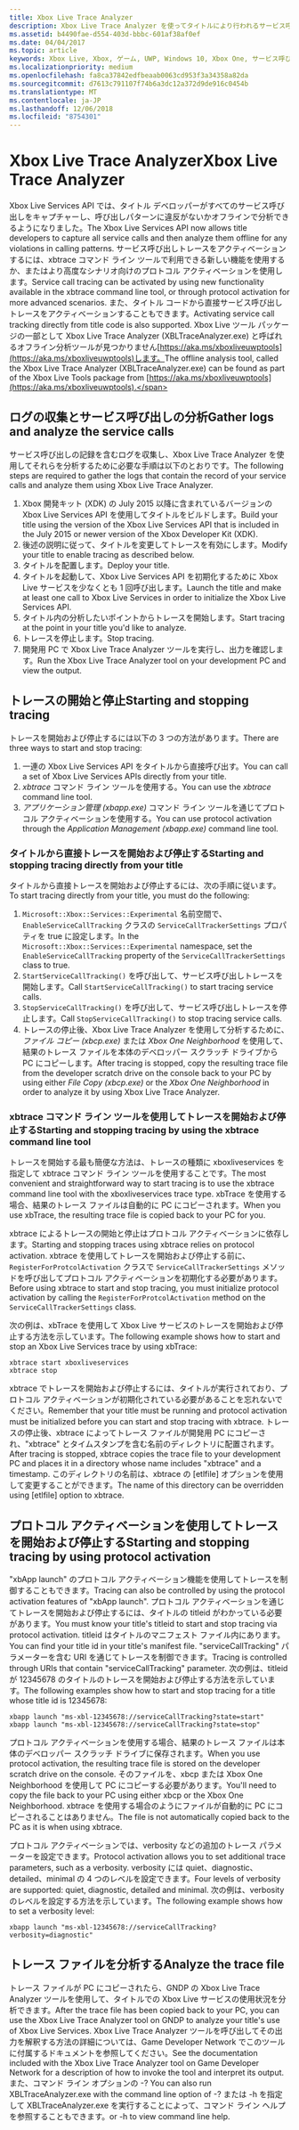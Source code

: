 ```yaml
---
title: Xbox Live Trace Analyzer
description: Xbox Live Trace Analyzer を使ってタイトルにより行われるサービス呼び出しを確認する方法について説明します。
ms.assetid: b4490fae-d554-403d-bbbc-601af38af0ef
ms.date: 04/04/2017
ms.topic: article
keywords: Xbox Live, Xbox, ゲーム, UWP, Windows 10, Xbox One, サービス呼び出し, テスト, trace analyzer
ms.localizationpriority: medium
ms.openlocfilehash: fa8ca37842edfbeaab0063cd953f3a34358a82da
ms.sourcegitcommit: d7613c791107f74b6a3dc12a372d9de916c0454b
ms.translationtype: MT
ms.contentlocale: ja-JP
ms.lasthandoff: 12/06/2018
ms.locfileid: "8754301"
---
```

# <a name="xbox-live-trace-analyzer"></a><span data-ttu-id="cad8b-104">Xbox Live Trace Analyzer</span><span class="sxs-lookup"><span data-stu-id="cad8b-104">Xbox Live Trace Analyzer</span></span>

<span data-ttu-id="cad8b-105">Xbox Live Services API では、タイトル デベロッパーがすべてのサービス呼び出しをキャプチャーし、呼び出しパターンに違反がないかオフラインで分析できるようになりました。</span><span class="sxs-lookup"><span data-stu-id="cad8b-105">The Xbox Live Services API now allows title developers to capture all service calls and then analyze them offline for any violations in calling patterns.</span></span> <span data-ttu-id="cad8b-106">サービス呼び出しトレースをアクティベーションするには、xbtrace コマンド ライン ツールで利用できる新しい機能を使用するか、またはより高度なシナリオ向けのプロトコル アクティベーションを使用します。</span><span class="sxs-lookup"><span data-stu-id="cad8b-106">Service call tracing can be activated by using new functionality available in the xbtrace command line tool, or through protocol activation for more advanced scenarios.</span></span> <span data-ttu-id="cad8b-107">また、タイトル コードから直接サービス呼び出しトレースをアクティベーションすることもできます。</span><span class="sxs-lookup"><span data-stu-id="cad8b-107">Activating service call tracking directly from title code is also supported.</span></span> <span data-ttu-id="cad8b-108">Xbox Live ツール パッケージの一部として Xbox Live Trace Analyzer (XBLTraceAnalyzer.exe) と呼ばれるオフライン分析ツールが見つかりません[https://aka.ms/xboxliveuwptools](https://aka.ms/xboxliveuwptools)します。</span><span class="sxs-lookup"><span data-stu-id="cad8b-108">The offline analysis tool, called the Xbox Live Trace Analyzer (XBLTraceAnalyzer.exe) can be found as part of the Xbox Live Tools package from [https://aka.ms/xboxliveuwptools](https://aka.ms/xboxliveuwptools).</span></span>


## <a name="gather-logs-and-analyze-the-service-calls"></a><span data-ttu-id="cad8b-109">ログの収集とサービス呼び出しの分析</span><span class="sxs-lookup"><span data-stu-id="cad8b-109">Gather logs and analyze the service calls</span></span>

<span data-ttu-id="cad8b-110">サービス呼び出しの記録を含むログを収集し、Xbox Live Trace Analyzer を使用してそれらを分析するために必要な手順は以下のとおりです。</span><span class="sxs-lookup"><span data-stu-id="cad8b-110">The following steps are required to gather the logs that contain the record of your service calls and analyze them using Xbox Live Trace Analyzer.</span></span>

1.  <span data-ttu-id="cad8b-111">Xbox 開発キット (XDK) の July 2015 以降に含まれているバージョンの Xbox Live Services API を使用してタイトルをビルドします。</span><span class="sxs-lookup"><span data-stu-id="cad8b-111">Build your title using the version of the Xbox Live Services API that is included in the July 2015 or newer version of the Xbox Developer Kit (XDK).</span></span>
2.  <span data-ttu-id="cad8b-112">後述の説明に従って、タイトルを変更してトレースを有効にします。</span><span class="sxs-lookup"><span data-stu-id="cad8b-112">Modify your title to enable tracing as described below.</span></span>
3.  <span data-ttu-id="cad8b-113">タイトルを配置します。</span><span class="sxs-lookup"><span data-stu-id="cad8b-113">Deploy your title.</span></span>
4.  <span data-ttu-id="cad8b-114">タイトルを起動して、Xbox Live Services API を初期化するために Xbox Live サービスを少なくとも 1 回呼び出します。</span><span class="sxs-lookup"><span data-stu-id="cad8b-114">Launch the title and make at least one call to Xbox Live Services in order to initialize the Xbox Live Services API.</span></span>
5.  <span data-ttu-id="cad8b-115">タイトル内の分析したいポイントからトレースを開始します。</span><span class="sxs-lookup"><span data-stu-id="cad8b-115">Start tracing at the point in your title you'd like to analyze.</span></span>
6.  <span data-ttu-id="cad8b-116">トレースを停止します。</span><span class="sxs-lookup"><span data-stu-id="cad8b-116">Stop tracing.</span></span>
7.  <span data-ttu-id="cad8b-117">開発用 PC で Xbox Live Trace Analyzer ツールを実行し、出力を確認します。</span><span class="sxs-lookup"><span data-stu-id="cad8b-117">Run the Xbox Live Trace Analyzer tool on your development PC and view the output.</span></span>

## <a name="starting-and-stopping-tracing"></a><span data-ttu-id="cad8b-118">トレースの開始と停止</span><span class="sxs-lookup"><span data-stu-id="cad8b-118">Starting and stopping tracing</span></span>

<span data-ttu-id="cad8b-119">トレースを開始および停止するには以下の 3 つの方法があります。</span><span class="sxs-lookup"><span data-stu-id="cad8b-119">There are three ways to start and stop tracing:</span></span>

1.  <span data-ttu-id="cad8b-120">一連の Xbox Live Services API をタイトルから直接呼び出す。</span><span class="sxs-lookup"><span data-stu-id="cad8b-120">You can call a set of Xbox Live Services APIs directly from your title.</span></span>
2.  <span data-ttu-id="cad8b-121">*xbtrace* コマンド ライン ツールを使用する。</span><span class="sxs-lookup"><span data-stu-id="cad8b-121">You can use the *xbtrace* command line tool.</span></span>
3.  <span data-ttu-id="cad8b-122">*アプリケーション管理 (xbapp.exe)* コマンド ライン ツールを通じてプロトコル アクティベーションを使用する。</span><span class="sxs-lookup"><span data-stu-id="cad8b-122">You can use protocol activation through the *Application Management (xbapp.exe)* command line tool.</span></span>


### <a name="starting-and-stopping-tracing-directly-from-your-title"></a><span data-ttu-id="cad8b-123">タイトルから直接トレースを開始および停止する</span><span class="sxs-lookup"><span data-stu-id="cad8b-123">Starting and stopping tracing directly from your title</span></span>

<span data-ttu-id="cad8b-124">タイトルから直接トレースを開始および停止するには、次の手順に従います。</span><span class="sxs-lookup"><span data-stu-id="cad8b-124">To start tracing directly from your title, you must do the following:</span></span>

1.  <span data-ttu-id="cad8b-125">`Microsoft::Xbox::Services::Experimental` 名前空間で、`EnableServiceCallTracking` クラスの `ServiceCallTrackerSettings` プロパティを true に設定します。</span><span class="sxs-lookup"><span data-stu-id="cad8b-125">In the `Microsoft::Xbox::Services::Experimental` namespace, set the `EnableServiceCallTracking` property of the `ServiceCallTrackerSettings` class to true.</span></span>
2.  <span data-ttu-id="cad8b-126">`StartServiceCallTracking()` を呼び出して、サービス呼び出しトレースを開始します。</span><span class="sxs-lookup"><span data-stu-id="cad8b-126">Call `StartServiceCallTracking()` to start tracing service calls.</span></span>
3.  <span data-ttu-id="cad8b-127">`StopServiceCallTracking()` を呼び出して、サービス呼び出しトレースを停止します。</span><span class="sxs-lookup"><span data-stu-id="cad8b-127">Call `StopServiceCallTracking()` to stop tracing service calls.</span></span>
4.  <span data-ttu-id="cad8b-128">トレースの停止後、Xbox Live Trace Analyzer を使用して分析するために、*ファイル コピー (xbcp.exe)* または *Xbox One Neighborhood* を使用して、結果のトレース ファイルを本体のデベロッパー スクラッチ ドライブから PC にコピーします。</span><span class="sxs-lookup"><span data-stu-id="cad8b-128">After tracing is stopped, copy the resulting trace file from the developer scratch drive on the console back to your PC by using either *File Copy (xbcp.exe)* or the *Xbox One Neighborhood* in order to analyze it by using Xbox Live Trace Analyzer.</span></span>

### <a name="starting-and-stopping-tracing-by-using-the-xbtrace-command-line-tool"></a><span data-ttu-id="cad8b-129">xbtrace コマンド ライン ツールを使用してトレースを開始および停止する</span><span class="sxs-lookup"><span data-stu-id="cad8b-129">Starting and stopping tracing by using the xbtrace command line tool</span></span>

<span data-ttu-id="cad8b-130">トレースを開始する最も簡便な方法は、トレースの種類に xboxliveservices を指定して xbtrace コマンド ライン ツールを使用することです。</span><span class="sxs-lookup"><span data-stu-id="cad8b-130">The most convenient and straightforward way to start tracing is to use the xbtrace command line tool with the xboxliveservices trace type.</span></span> <span data-ttu-id="cad8b-131">xbTrace を使用する場合、結果のトレース ファイルは自動的に PC にコピーされます。</span><span class="sxs-lookup"><span data-stu-id="cad8b-131">When you use xbTrace, the resulting trace file is copied back to your PC for you.</span></span>

<span data-ttu-id="cad8b-132">xbtrace によるトレースの開始と停止はプロトコル アクティベーションに依存します。</span><span class="sxs-lookup"><span data-stu-id="cad8b-132">Starting and stopping traces using xbtrace relies on protocol activation.</span></span> <span data-ttu-id="cad8b-133">xbtrace を使用してトレースを開始および停止する前に、`RegisterForProtcolActivation` クラスで `ServiceCallTrackerSettings` メソッドを呼び出してプロトコル アクティベーションを初期化する必要があります。</span><span class="sxs-lookup"><span data-stu-id="cad8b-133">Before using xbtrace to start and stop tracing, you must initialize protocol activation by calling the `RegisterForProtcolActivation` method on the `ServiceCallTrackerSettings` class.</span></span>

<span data-ttu-id="cad8b-134">次の例は、xbTrace を使用して Xbox Live サービスのトレースを開始および停止する方法を示しています。</span><span class="sxs-lookup"><span data-stu-id="cad8b-134">The following example shows how to start and stop an Xbox Live Services trace by using xbTrace:</span></span>

    xbtrace start xboxliveservices
    xbtrace stop


<span data-ttu-id="cad8b-135">xbtrace でトレースを開始および停止するには、タイトルが実行されており、プロトコル アクティベーションが初期化されている必要があることを忘れないでください。</span><span class="sxs-lookup"><span data-stu-id="cad8b-135">Remember that your title must be running and protocol activation must be initialized before you can start and stop tracing with xbtrace.</span></span> <span data-ttu-id="cad8b-136">トレースの停止後、xbtrace によってトレース ファイルが開発用 PC にコピーされ、"xbtrace" とタイムスタンプを含む名前のディレクトリに配置されます。</span><span class="sxs-lookup"><span data-stu-id="cad8b-136">After tracing is stopped, xbtrace copies the trace file to your development PC and places it in a directory whose name includes "xbtrace" and a timestamp.</span></span> <span data-ttu-id="cad8b-137">このディレクトリの名前は、xbtrace の \[etlfile\] オプションを使用して変更することができます。</span><span class="sxs-lookup"><span data-stu-id="cad8b-137">The name of this directory can be overridden using \[etlfile\] option to xbtrace.</span></span>

<a name="starting-and-stopping-tracing-by-using-protocol-activation"></a><span data-ttu-id="cad8b-138">プロトコル アクティベーションを使用してトレースを開始および停止する</span><span class="sxs-lookup"><span data-stu-id="cad8b-138">Starting and stopping tracing by using protocol activation</span></span>
----------------------------------------------------------
<span data-ttu-id="cad8b-139">"xbApp launch" のプロトコル アクティベーション機能を使用してトレースを制御することもできます。</span><span class="sxs-lookup"><span data-stu-id="cad8b-139">Tracing can also be controlled by using the protocol activation features of "xbApp launch".</span></span> <span data-ttu-id="cad8b-140">プロトコル アクティベーションを通じてトレースを開始および停止するには、タイトルの titleid がわかっている必要があります。</span><span class="sxs-lookup"><span data-stu-id="cad8b-140">You must know your title's titleid to start and stop tracing via protocol activation.</span></span> <span data-ttu-id="cad8b-141">titleid はタイトルのマニフェスト ファイル内にあります。</span><span class="sxs-lookup"><span data-stu-id="cad8b-141">You can find your title id in your title's manifest file.</span></span> <span data-ttu-id="cad8b-142">"serviceCallTracking" パラメーターを含む URI を通じてトレースを制御できます。</span><span class="sxs-lookup"><span data-stu-id="cad8b-142">Tracing is controlled through URIs that contain "serviceCallTracking" parameter.</span></span> <span data-ttu-id="cad8b-143">次の例は、titleid が 12345678 のタイトルのトレースを開始および停止する方法を示しています。</span><span class="sxs-lookup"><span data-stu-id="cad8b-143">The following examples show how to start and stop tracing for a title whose title id is 12345678:</span></span>

    xbapp launch "ms-xbl-12345678://serviceCallTracking?state=start"
    xbapp launch "ms-xbl-12345678://serviceCallTracking?state=stop"

<span data-ttu-id="cad8b-144">プロトコル アクティベーションを使用する場合、結果のトレース ファイルは本体のデベロッパー スクラッチ ドライブに保存されます。</span><span class="sxs-lookup"><span data-stu-id="cad8b-144">When you use protocol activation, the resulting trace file is stored on the developer scratch drive on the console.</span></span> <span data-ttu-id="cad8b-145">そのファイルを、xbcp または Xbox One Neighborhood を使用して PC にコピーする必要があります。</span><span class="sxs-lookup"><span data-stu-id="cad8b-145">You'll need to copy the file back to your PC using either xbcp or the Xbox One Neighborhood.</span></span> <span data-ttu-id="cad8b-146">xbtrace を使用する場合のようにファイルが自動的に PC にコピーされることはありません。</span><span class="sxs-lookup"><span data-stu-id="cad8b-146">The file is not automatically copied back to the PC as it is when using xbtrace.</span></span>

<span data-ttu-id="cad8b-147">プロトコル アクティベーションでは、verbosity などの追加のトレース パラメーターを設定できます。</span><span class="sxs-lookup"><span data-stu-id="cad8b-147">Protocol activation allows you to set additional trace parameters, such as a verbosity.</span></span> <span data-ttu-id="cad8b-148">verbosity には quiet、diagnostic、detailed、minimal の 4 つのレベルを設定できます。</span><span class="sxs-lookup"><span data-stu-id="cad8b-148">Four levels of verbosity are supported: quiet, diagnostic, detailed and minimal.</span></span> <span data-ttu-id="cad8b-149">次の例は、verbosity のレベルを設定する方法を示しています。</span><span class="sxs-lookup"><span data-stu-id="cad8b-149">The following example shows how to set a verbosity level:</span></span>

    xbapp launch "ms-xbl-12345678://serviceCallTracking?verbosity=diagnostic"

## <a name="analyze-the-trace-file"></a><span data-ttu-id="cad8b-150">トレース ファイルを分析する</span><span class="sxs-lookup"><span data-stu-id="cad8b-150">Analyze the trace file</span></span>

<span data-ttu-id="cad8b-151">トレース ファイルが PC にコピーされたら、GNDP の Xbox Live Trace Analyzer ツールを使用して、タイトルでの Xbox Live サービスの使用状況を分析できます。</span><span class="sxs-lookup"><span data-stu-id="cad8b-151">After the trace file has been copied back to your PC, you can use the Xbox Live Trace Analyzer tool on GNDP to analyze your title's use of Xbox Live Services.</span></span> <span data-ttu-id="cad8b-152">Xbox Live Trace Analyzer ツールを呼び出してその出力を解釈する方法の詳細については、Game Developer Network でこのツールに付属するドキュメントを参照してください。</span><span class="sxs-lookup"><span data-stu-id="cad8b-152">See the documentation included with the Xbox Live Trace Analyzer tool on Game Developer Network for a description of how to invoke the tool and interpret its output.</span></span> <span data-ttu-id="cad8b-153">また、コマンド ライン オプションの -? </span><span class="sxs-lookup"><span data-stu-id="cad8b-153">You can also run XBLTraceAnalyzer.exe with the command line option of -?</span></span> <span data-ttu-id="cad8b-154">または -h を指定して XBLTraceAnalyzer.exe を実行することによって、コマンド ライン ヘルプを参照することもできます。</span><span class="sxs-lookup"><span data-stu-id="cad8b-154">or -h to view command line help.</span></span>
